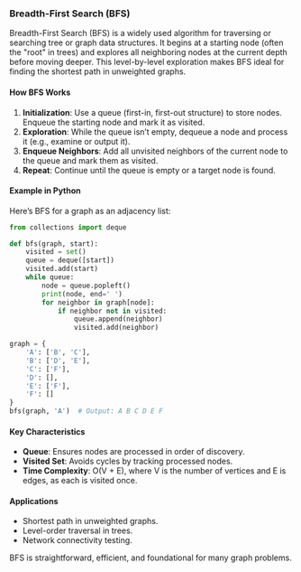 ### Breadth-First Search (BFS)

Breadth-First Search (BFS) is a widely used algorithm for traversing or searching tree or graph data structures. It begins at a starting node (often the "root" in trees) and explores all neighboring nodes at the current depth before moving deeper. This level-by-level exploration makes BFS ideal for finding the shortest path in unweighted graphs.

#### How BFS Works

1. **Initialization**: Use a queue (first-in, first-out structure) to store nodes. Enqueue the starting node and mark it as visited.
2. **Exploration**: While the queue isn’t empty, dequeue a node and process it (e.g., examine or output it).
3. **Enqueue Neighbors**: Add all unvisited neighbors of the current node to the queue and mark them as visited.
4. **Repeat**: Continue until the queue is empty or a target node is found.

#### Example in Python

Here’s BFS for a graph as an adjacency list:

```python
from collections import deque

def bfs(graph, start):
    visited = set()
    queue = deque([start])
    visited.add(start)
    while queue:
        node = queue.popleft()
        print(node, end=' ')
        for neighbor in graph[node]:
            if neighbor not in visited:
                queue.append(neighbor)
                visited.add(neighbor)

graph = {
    'A': ['B', 'C'],
    'B': ['D', 'E'],
    'C': ['F'],
    'D': [],
    'E': ['F'],
    'F': []
}
bfs(graph, 'A')  # Output: A B C D E F
```

#### Key Characteristics

-   **Queue**: Ensures nodes are processed in order of discovery.
-   **Visited Set**: Avoids cycles by tracking processed nodes.
-   **Time Complexity**: O(V + E), where V is the number of vertices and E is edges, as each is visited once.

#### Applications

-   Shortest path in unweighted graphs.
-   Level-order traversal in trees.
-   Network connectivity testing.

BFS is straightforward, efficient, and foundational for many graph problems.
